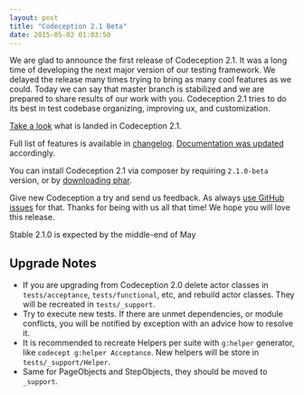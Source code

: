 ```yaml
---
layout: post
title: "Codeception 2.1 Beta"
date: 2015-05-02 01:03:50
---
```


We are glad to announce the first release of Codeception 2.1. It was a long time of developing the next major version of our testing framework. We delayed the release many times trying to bring as many cool features as we could. Today we can say that master branch is stabilized and we are prepared to share results of our work with you. Codeception 2.1 tries to do its best in test codebase organizing, improving ux, and customization.  

[Take a look](https://codeception.com/slides/codecept21) what is landed in Codeception 2.1.


<script async class="speakerdeck-embed" data-id="aa35edd4591343369f634ce29944134d" data-ratio="1.41436464088398" src="//speakerdeck.com/assets/embed.js"></script>



Full list of features is available in [changelog](https://github.com/Codeception/Codeception/blob/master/CHANGELOG.md#210-beta). [Documentation was updated](https://github.com/Codeception/Codeception/pull/1878/files?diff=unified) accordingly. 

You can install Codeception 2.1 via composer by requiring `2.1.0-beta` version, or by [downloading phar](/releases/2.1.0-beta/codecept.phar).

Give new Codeception a try and send us feedback. As always [use GitHub issues](https://github.com/Codeception/Codeception/issues) for that. Thanks for being with us all that time! We hope you will love this release.

Stable 2.1.0 is expected by the middle-end of May


## Upgrade Notes

* If you are upgrading from Codeception 2.0 delete actor classes in `tests/acceptance`, `tests/functional`, etc, and rebuild actor classes. They will be recreated in `tests/_support`.
* Try to execute new tests. If there are unmet dependencies, or module conflicts, you will be notified by exception with an advice how to resolve it.
* It is recommended to recreate Helpers per suite with `g:helper` generator, like `codecept g:helper Acceptance`. New helpers will be store in `tests/_support/Helper`. 
* Same for PageObjects and StepObjects, they should be moved to `_support`.